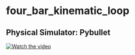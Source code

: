 # four_bar_kinematic_loop

## Physical Simulator: Pybullet

[![Watch the video](https://img.youtube.com/vi/em7JKEqfKio/default.jpg)](https://youtu.be/em7JKEqfKio)
